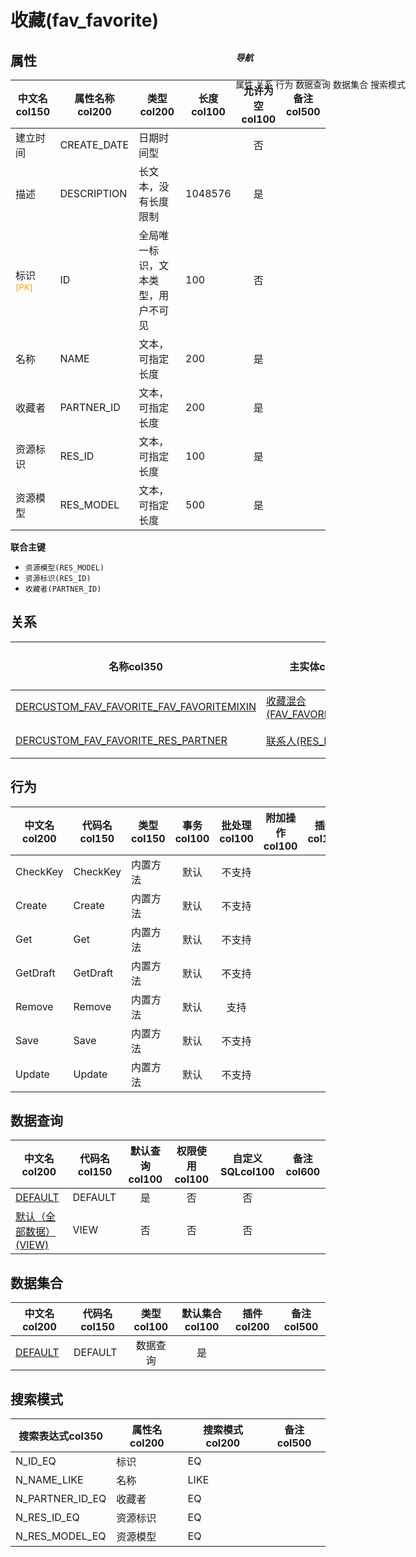 # 收藏(fav_favorite)  <!-- {docsify-ignore-all} -->


## 属性
|    中文名col150 | 属性名称col200           | 类型col200     | 长度col100    |允许为空col100    |  备注col500  |
| --------   |------------| -----  | -----  | :----: | -------- |
|建立时间|CREATE_DATE|日期时间型||否||
|描述|DESCRIPTION|长文本，没有长度限制|1048576|是||
|标识<sup class="footnote-symbol"><font color=orange>[PK]</font></sup>|ID|全局唯一标识，文本类型，用户不可见|100|否||
|名称|NAME|文本，可指定长度|200|是||
|收藏者|PARTNER_ID|文本，可指定长度|200|是||
|资源标识|RES_ID|文本，可指定长度|100|是||
|资源模型|RES_MODEL|文本，可指定长度|500|是||

<p class="panel-title"><b>联合主键</b></p>

  * `资源模型(RES_MODEL)`
  * `资源标识(RES_ID)`
  * `收藏者(PARTNER_ID)`

## 关系

<el-row>
<el-tabs v-model="show_der">
<el-tab-pane label="从关系" name="minor">

|  名称col350   | 主实体col200   | 关系类型col200   |    备注col500  |
| -------- |---------- |-----------|----- |
|[DERCUSTOM_FAV_FAVORITE_FAV_FAVORITEMIXIN](der/DERCUSTOM_FAV_FAVORITE_FAV_FAVORITEMIXIN)|[收藏混合(FAV_FAVORITE_MIXIN)](module/fav/fav_favorite_mixin)|自定义关系||
|[DERCUSTOM_FAV_FAVORITE_RES_PARTNER](der/DERCUSTOM_FAV_FAVORITE_RES_PARTNER)|[联系人(RES_PARTNER)](module/base/res_partner)|自定义关系||

</el-tab-pane>
</el-tabs>
</el-row>

## 行为
| 中文名col200    | 代码名col150    | 类型col150    | 事务col100   | 批处理col100   | 附加操作col100  | 插件col150    |  备注col300  |
| -------- |---------- |----------- |:----:|:----:|---------| ----- | ----- |
|CheckKey|CheckKey|内置方法|默认|不支持||||
|Create|Create|内置方法|默认|不支持||||
|Get|Get|内置方法|默认|不支持||||
|GetDraft|GetDraft|内置方法|默认|不支持||||
|Remove|Remove|内置方法|默认|支持||||
|Save|Save|内置方法|默认|不支持||||
|Update|Update|内置方法|默认|不支持||||

## 数据查询
| 中文名col200    | 代码名col150    | 默认查询col100 | 权限使用col100 | 自定义SQLcol100 |  备注col600|
| --------  | --------   | :----:  |:----:  | :----:  |----- |
|[DEFAULT](module/fav/fav_favorite/query/Default)|DEFAULT|是|否 |否 ||
|[默认（全部数据）(VIEW)](module/fav/fav_favorite/query/View)|VIEW|否|否 |否 ||

## 数据集合
| 中文名col200  | 代码名col150  | 类型col100 | 默认集合col100 |   插件col200|   备注col500|
| --------  | --------   | :----:   | :----:   | ----- |----- |
|[DEFAULT](module/fav/fav_favorite/dataset/Default)|DEFAULT|数据查询|是|||

## 搜索模式
|   搜索表达式col350   |    属性名col200    |    搜索模式col200        |备注col500  |
| -------- |------------|------------|------|
|N_ID_EQ|标识|EQ||
|N_NAME_LIKE|名称|LIKE||
|N_PARTNER_ID_EQ|收藏者|EQ||
|N_RES_ID_EQ|资源标识|EQ||
|N_RES_MODEL_EQ|资源模型|EQ||

<div style="display: block; overflow: hidden; position: fixed; top: 140px; right: 100px;">

##### 导航
<el-anchor >
<el-anchor-link :href="`#/module/fav/fav_favorite?id=属性`">
  属性
</el-anchor-link>
<el-anchor-link :href="`#/module/fav/fav_favorite?id=关系`">
  关系
</el-anchor-link>
<el-anchor-link :href="`#/module/fav/fav_favorite?id=行为`">
  行为
</el-anchor-link>
<el-anchor-link :href="`#/module/fav/fav_favorite?id=数据查询`">
  数据查询
</el-anchor-link>
<el-anchor-link :href="`#/module/fav/fav_favorite?id=数据集合`">
  数据集合
</el-anchor-link>
<el-anchor-link :href="`#/module/fav/fav_favorite?id=搜索模式`">
  搜索模式
</el-anchor-link>
</el-anchor>
</div>

<script>
 const { createApp } = Vue
  createApp({
    data() {
      return {
show_der:'minor',


      }
    },
    methods: {
    }
  }).use(ElementPlus).mount('#app')
</script>